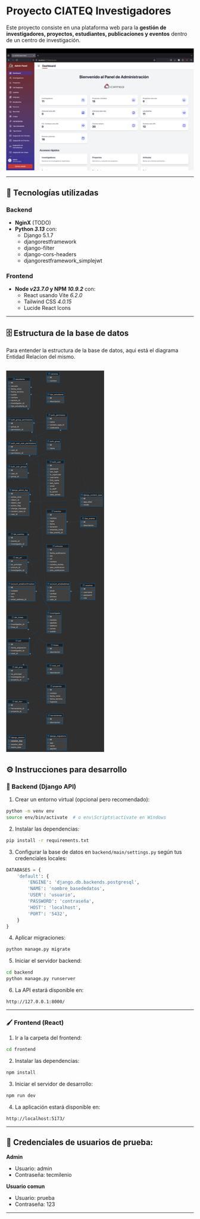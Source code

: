 # Proyecto CIATEQ Investigadores

Este proyecto consiste en una plataforma web para la **gestión de investigadores, proyectos, estudiantes, publicaciones y eventos** dentro de un centro de investigación.

![dashboard principal](./resources/ciateq_main_dashboard.png)

---

## 🚀 Tecnologías utilizadas

### Backend

- **NginX** (TODO)
- **Python _3.13_** con:
  - Django 5.1.7
  - djangorestframework
  - django-filter
  - django-cors-headers
  - djangorestframework_simplejwt

### Frontend

- **Node _v23.7.0_ y NPM _10.9.2_** con:
  - React usando Vite _6.2.0_
  - Tailwind CSS _4.0.15_
  - Lucide React Icons 

---

## 🗄️ Estructura de la base de datos

Para entender la estructura de la base de datos, aqui está el diagrama Entidad Relacion del mismo.

![database image](./resources/ciateq_investigadores_django%20-%20public.png)
---

## ⚙️ Instrucciones para desarrollo

### 💾 Backend (Django API)

1. Crear un entorno virtual (opcional pero recomendado):

```bash
python -m venv env
source env/bin/activate  # o env\Scripts\activate en Windows
```

2. Instalar las dependencias:

```bash
pip install -r requirements.txt
```

3. Configurar la base de datos en `backend/main/settings.py` según tus credenciales locales:

```python
DATABASES = {
    'default': {
        'ENGINE': 'django.db.backends.postgresql',
        'NAME': 'nombre_basededatos',
        'USER': 'usuario',
        'PASSWORD': 'contraseña',
        'HOST': 'localhost',
        'PORT': '5432',
    }
}
```

4. Aplicar migraciones:

```bash
python manage.py migrate
```

5. Iniciar el servidor backend:

```bash
cd backend
python manage.py runserver
```

6. La API estará disponible en:

```
http://127.0.0.1:8000/
```

---

### 🖌️ Frontend (React)

1. Ir a la carpeta del frontend:

```bash
cd frontend
```

2. Instalar las dependencias:

```bash
npm install
```

3. Iniciar el servidor de desarrollo:

```bash
npm run dev
```

4. La aplicación estará disponible en:

```
http://localhost:5173/
```

---

## 👤 Credenciales de usuarios de prueba:

**Admin**
- Usuario: admin
- Contraseña: tecmilenio

**Usuario comun**
- Usuario: prueba
- Contraseña: 123

---